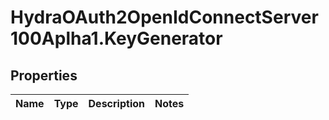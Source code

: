 # HydraOAuth2OpenIdConnectServer100Aplha1.KeyGenerator

## Properties
Name | Type | Description | Notes
------------ | ------------- | ------------- | -------------


